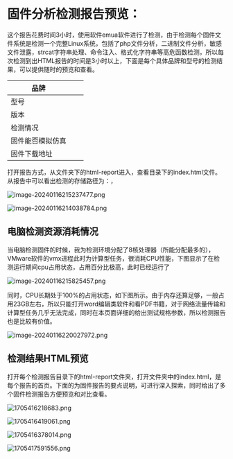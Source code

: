 # 固件分析检测报告预览：

这个报告花费时间3小时，使用软件emua软件进行了检测，由于检测每个固件文件系统是检测一个完整Linux系统，包括了php文件分析，二进制文件分析，敏感文件泄露，strcat字符串处理、命令注入、格式化字符串等高危函数检测，所以每次检测到出HTML报告的时间是3小时以上，下面是每个具体品牌和型号的检测结果，可以提供随时的预览和查看。

| 品牌             |      |      |
| ---------------- | ---- | ---- |
| 型号             |      |      |
| 版本             |      |      |
| 检测情况         |      |      |
| 固件能否模拟仿真 |      |      |
| 固件下载地址     |      |      |

打开报告方式，从文件夹下的html-report进入，查看目录下的index.html文件。从报告中可以看出检测的存储路径为：，

![image-20240116215237477.png](https://githubwiki.oss-cn-shanghai.aliyuncs.com/img/typroa/image-20240116215237477.png)

![image-20240116214038784.png](https://githubwiki.oss-cn-shanghai.aliyuncs.com/img/typroa/image-20240116214038784.png)

## 电脑检测资源消耗情况

当电脑检测固件的时候，我为检测环境分配了8核处理器（所能分配最多的），VMware软件的vmx进程此时为计算型任务，很消耗CPU性能，下图显示了在检测运行期间cpu占用状态，占用百分比极高，此时已经运行了

![image-20240116215825457.png](https://githubwiki.oss-cn-shanghai.aliyuncs.com/img/typroa/image-20240116215825457.png)

同时，CPU长期处于100%的占用状态，如下图所示。由于内存还算足够，一般占用23GB左右，所以只能打开word编辑类软件和看PDF书籍，对于网络流量传输和计算型任务几乎无法完成，同时在本页面详细的给出测试规格参数，所以检测报告也是比较有价值。

![image-20240116220027972.png](https://githubwiki.oss-cn-shanghai.aliyuncs.com/img/typroa/image-20240116220027972.png)

## 检测结果HTML预览

打开每个检测报告目录下的html-report文件夹，打开文件夹中的index.html，是每个报告的首页。下面的为固件报告的要点说明，可进行深入探索，同时给出了多个固件检测报告方便预览和对比查看。

![1705416218683.png](https://githubwiki.oss-cn-shanghai.aliyuncs.com/img/typroa/1705416218683.png)

![1705416419061.png](https://githubwiki.oss-cn-shanghai.aliyuncs.com/img/typroa/1705416419061.png)

![1705416378014.png](https://githubwiki.oss-cn-shanghai.aliyuncs.com/img/typroa/1705416378014.png)

![1705417591556.png](https://githubwiki.oss-cn-shanghai.aliyuncs.com/img/typroa/1705417591556.png)
